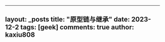 
---
layout: _posts
title: "原型链与继承"
date:   2023-12-2
tags: [geek]
comments: true
author: kaxiu808  
---


<!--stackedit_data:
eyJoaXN0b3J5IjpbMTkyNTg2ODkyNiwtMTQ2NTMzNDM2Nl19
-->